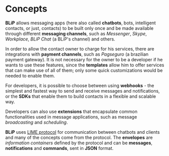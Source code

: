 # Concepts

**BLiP** allows messaging apps (here also called **chatbots**, bots, intelligent contacts, or just, contacts) to be built only once and be made available through different **messaging channels**, such as *Messenger*, *Skype*, *Workplace*, *BLiP Chat* (a BLiP's channel) and others.

In order to allow the contact owner to charge for his services, there are integrations with **payment channels**, such as *Pagseguro* (a brazilian payment gateway). It is not necessary for the owner to be a developer if he wants to use these features, since the **templates** allow him to offer services that can make use of all of them; only some quick customizations would be needed to enable them.

For developers, it is possible to choose between using **webhooks** - the simplest and fastest way to send and receive messages and notifications, or the **SDKs** that enable them to build contacts in a flexible and scalable way.

Developers can also use **extensions** that encapsulate common functionalities used in message applications, such as message *broadcasting* and *scheduling*.

**BLiP** uses [LIME protocol](http://limeprotocol.org) for communication between chatbots and clients and many of the concepts come from the protocol. The **envelopes** are *information containers* defined by the protocol and can be **messages**, **notifications** and **commands**, sent in **JSON** format.
